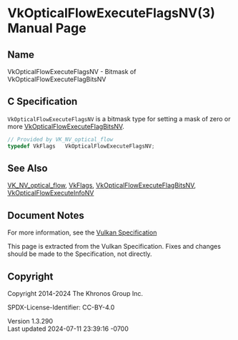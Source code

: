 # VkOpticalFlowExecuteFlagsNV(3) Manual Page

## Name

VkOpticalFlowExecuteFlagsNV - Bitmask of VkOpticalFlowExecuteFlagBitsNV



## <a href="#_c_specification" class="anchor"></a>C Specification

`VkOpticalFlowExecuteFlagsNV` is a bitmask type for setting a mask of
zero or more
[VkOpticalFlowExecuteFlagBitsNV](https://registry.khronos.org/vulkan/specs/1.3-extensions/man/html/VkOpticalFlowExecuteFlagBitsNV.html).

``` c
// Provided by VK_NV_optical_flow
typedef VkFlags   VkOpticalFlowExecuteFlagsNV;
```

## <a href="#_see_also" class="anchor"></a>See Also

[VK_NV_optical_flow](https://registry.khronos.org/vulkan/specs/1.3-extensions/man/html/VK_NV_optical_flow.html), [VkFlags](https://registry.khronos.org/vulkan/specs/1.3-extensions/man/html/VkFlags.html),
[VkOpticalFlowExecuteFlagBitsNV](https://registry.khronos.org/vulkan/specs/1.3-extensions/man/html/VkOpticalFlowExecuteFlagBitsNV.html),
[VkOpticalFlowExecuteInfoNV](https://registry.khronos.org/vulkan/specs/1.3-extensions/man/html/VkOpticalFlowExecuteInfoNV.html)

## <a href="#_document_notes" class="anchor"></a>Document Notes

For more information, see the <a
href="https://registry.khronos.org/vulkan/specs/1.3-extensions/html/vkspec.html#VkOpticalFlowExecuteFlagsNV"
target="_blank" rel="noopener">Vulkan Specification</a>

This page is extracted from the Vulkan Specification. Fixes and changes
should be made to the Specification, not directly.

## <a href="#_copyright" class="anchor"></a>Copyright

Copyright 2014-2024 The Khronos Group Inc.

SPDX-License-Identifier: CC-BY-4.0

Version 1.3.290  
Last updated 2024-07-11 23:39:16 -0700
